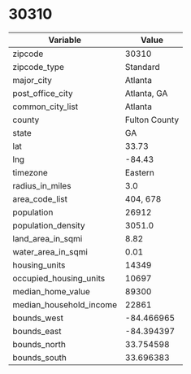 30310
=====
| Variable                | Value         |
|-------------------------|---------------|
| zipcode                 | 30310         |
| zipcode_type            | Standard      |
| major_city              | Atlanta       |
| post_office_city        | Atlanta, GA   |
| common_city_list        | Atlanta       |
| county                  | Fulton County |
| state                   | GA            |
| lat                     | 33.73         |
| lng                     | -84.43        |
| timezone                | Eastern       |
| radius_in_miles         | 3.0           |
| area_code_list          | 404, 678      |
| population              | 26912         |
| population_density      | 3051.0        |
| land_area_in_sqmi       | 8.82          |
| water_area_in_sqmi      | 0.01          |
| housing_units           | 14349         |
| occupied_housing_units  | 10697         |
| median_home_value       | 89300         |
| median_household_income | 22861         |
| bounds_west             | -84.466965    |
| bounds_east             | -84.394397    |
| bounds_north            | 33.754598     |
| bounds_south            | 33.696383     |